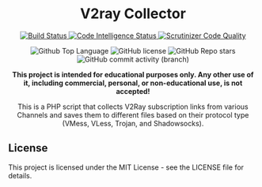 <h1 id="v2ray-collector" align="center">V2ray Collector</h1>
<p align="center">
  <a href="https://scrutinizer-ci.com/g/miladesign/TelegramV2rayCollector/build-status/main">
    <img src="https://scrutinizer-ci.com/g/miladesign/TelegramV2rayCollector/badges/build.png?b=main" alt="Build Status">
  </a>
  <a href="https://scrutinizer-ci.com/code-intelligence">
    <img src="https://scrutinizer-ci.com/g/miladesign/TelegramV2rayCollector/badges/code-intelligence.svg?b=main" alt="Code Intelligence Status">
  </a>
  <a href="https://scrutinizer-ci.com/g/miladesign/TelegramV2rayCollector/?branch=main">
    <img src="https://img.shields.io/scrutinizer/quality/g/miladesign/TelegramV2rayCollector?style=flat&logo=scrutinizerci" alt="Scrutinizer Code Quality">
  </a>
</p>
<p align="center">
  <img src="https://img.shields.io/github/languages/top/miladesign/TelegramV2rayCollector?color=5D6D7E" alt="Github Top Language">
  <img src="https://img.shields.io/github/license/miladesign/TelegramV2rayCollector?color=5D6D7E" alt="GitHub license">
  <img alt="GitHub Repo stars" src="https://img.shields.io/github/stars/miladesign/TelegramV2rayCollector">
  <img alt="GitHub commit activity (branch)" src="https://img.shields.io/github/commit-activity/t/miladesign/TelegramV2rayCollector">
</p>
<p align="center">
  <b>This project is intended for educational purposes only. Any other use of it, including commercial, personal, or non-educational use, is not accepted!</b>
</p>
<p align="center">This is a PHP script that collects V2Ray subscription links from various Channels and saves them to different files based on their protocol type (VMess, VLess, Trojan, and Shadowsocks).</p>

<h2 id="license">License</h2>
<p>This project is licensed under the MIT License - see the LICENSE file for details.</p>
